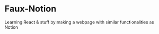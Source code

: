 # Faux-Notion
Learning React &amp; stuff by making a webpage with similar functionalities as Notion
